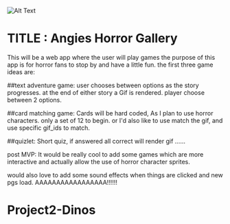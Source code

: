 ![Alt Text](https://media.giphy.com/media/8hvb1Ok0hJ2OQ/giphy.gif)

# TITLE : Angies Horror Gallery
 
 This will be a web app where the user will play games
 the purpose of this app is for horror  fans to stop by and have a little fun.
 the first three game ideas are:

 ##text adventure game:
 user chooses between options as the story progresses. at the end of either story a Gif is rendered.
 player choose between 2 options.

 ##card matching game:
Cards will be hard coded, As I plan to use horror characters. only a set of 12 to begin.
or I'd also like to use match the gif, and use specific gif_ids  to match.



 ##quizlet:
 Short quiz, if answered all correct will render gif
......


post MVP:
 It would be really cool to add some games which are more interactive and actually allow the use of horror character sprites.

would also love to add some sound effects when things are clicked and new pgs load.
AAAAAAAAAAAAAAAAA!!!!!!
# Project2-Dinos
